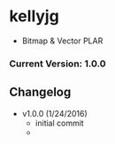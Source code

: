 # kellyjg
- Bitmap & Vector PLAR

### Current Version: 1.0.0

## Changelog
- v1.0.0 (1/24/2016)
	- initial commit	
	-
